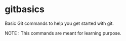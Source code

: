 gitbasics
=========

Basic Git commands to help you get started with git.

NOTE : This commands are meant for learning purpose.

